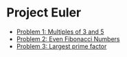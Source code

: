 # Project Euler
- [Problem 1: Multiples of 3 and 5](problems/problem-1.js)
- [Problem 2: Even Fibonacci Numbers](problems/problem-2.js)
- [Problem 3: Largest prime factor](problems/problem-3.js)
